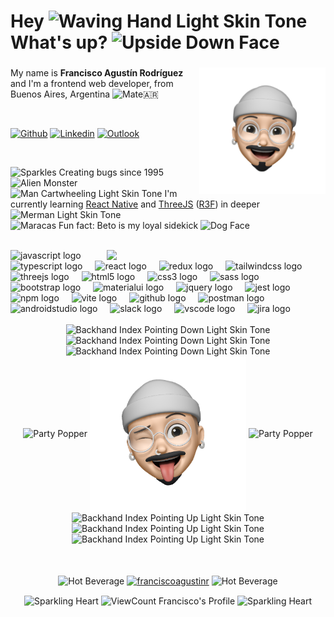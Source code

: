 # Hey <img src="https://raw.githubusercontent.com/Tarikul-Islam-Anik/Animated-Fluent-Emojis/master/Emojis/Hand%20gestures/Waving%20Hand%20Light%20Skin%20Tone.png" alt="Waving Hand Light Skin Tone" width="40" height="40" /> What's up? <img src="https://raw.githubusercontent.com/Tarikul-Islam-Anik/Telegram-Animated-Emojis/main/Smileys/Upside%20Down%20Face.webp" alt="Upside Down Face" width="40" height="40" />

###
<img width="40%" align="right" src="https://github.com/franciscoagustinr/francisco-portfolio/blob/master/src/assets/francisco-photo.png"  alt="Francisco"  />
<p align="left">My name is <b>Francisco Agustín Rodríguez</b> and I'm a frontend web developer, from Buenos Aires, Argentina <img src="https://raw.githubusercontent.com/Tarikul-Islam-Anik/Animated-Fluent-Emojis/master/Emojis/Food/Mate.png" alt="Mate" width="20" height="20" />🇦🇷</p>
<br/>

[![Github](https://img.shields.io/badge/-Github-000?style=flat&logo=Github&logoColor=white)](https://github.com/franciscoagustinr)
[![Linkedin](https://img.shields.io/badge/-LinkedIn-blue?style=flat&logo=Linkedin&logoColor=white)](https://www.linkedin.com/in/franciscoagustinr/)
[![Outlook](https://img.shields.io/badge/-Outlook-0078D4?style=flat&logo=Microsoft-Outlook&logoColor=white)](mailto:rodriguezfranciscoa@hotmail.com)

<br/>
<p align="left">
  <img src="https://raw.githubusercontent.com/Tarikul-Islam-Anik/Animated-Fluent-Emojis/master/Emojis/Activities/Sparkles.png" alt="Sparkles" width="40" height="40" />
  Creating bugs since 1995  <img src="https://raw.githubusercontent.com/Tarikul-Islam-Anik/Animated-Fluent-Emojis/master/Emojis/Smilies/Alien%20Monster.png" alt="Alien Monster" width="30" height="30" /> 
 <br>
  <img src="https://raw.githubusercontent.com/Tarikul-Islam-Anik/Animated-Fluent-Emojis/master/Emojis/People%20with%20activities/Man%20Cartwheeling%20Light%20Skin%20Tone.png" alt="Man Cartwheeling Light Skin Tone" width="40" height="40" /> I'm currently learning <a href='https://reactnative.dev/'>React Native</a> and <a href='https://threejs.org/'>ThreeJS</a> (<a href='https://r3f.docs.pmnd.rs/getting-started/introduction'>R3F</a>) in deeper <img src="https://raw.githubusercontent.com/Tarikul-Islam-Anik/Animated-Fluent-Emojis/master/Emojis/People%20with%20professions/Merman%20Light%20Skin%20Tone.png" alt="Merman Light Skin Tone" width="40" height="40" /><br>
<img src="https://raw.githubusercontent.com/Tarikul-Islam-Anik/Animated-Fluent-Emojis/master/Emojis/Objects/Maracas.png" alt="Maracas" width="40" height="40" /> Fun fact: Beto is my loyal sidekick <img src="https://raw.githubusercontent.com/Tarikul-Islam-Anik/Animated-Fluent-Emojis/master/Emojis/Animals/Dog%20Face.png" alt="Dog Face" width="30" height="30" /> </p>
<br/>

<a href="https://github.com/franciscoagustinr">
  <img align="right" src="https://github-readme-stats.vercel.app/api/top-langs/?username=franciscoagustinr" width="350"/>
</a>

<div align="left">
<div align="left">
  <img src="https://skillicons.dev/icons?i=js" height="40" alt="javascript logo"  />
  <img width="12" />
  <img src="https://skillicons.dev/icons?i=ts" height="40" alt="typescript logo"  />
  <img width="12" />
  <img src="https://skillicons.dev/icons?i=react" height="40" alt="react logo"  />
  <img width="12" />
  <img src="https://skillicons.dev/icons?i=redux" height="40" alt="redux logo"  />
  <img width="12" />
  <img src="https://cdn.simpleicons.org/tailwindcss/06B6D4" height="40" alt="tailwindcss logo"  />
  <img width="12" />
  <img src="https://skillicons.dev/icons?i=threejs" height="40" alt="threejs logo"  />
  <img width="12" />
  <img src="https://cdn.jsdelivr.net/gh/devicons/devicon/icons/html5/html5-original.svg" height="40" alt="html5 logo"  />
  <img width="12" />
  <img src="https://cdn.jsdelivr.net/gh/devicons/devicon/icons/css3/css3-original.svg" height="40" alt="css3 logo"  />
  <img width="12" />
  <img src="https://skillicons.dev/icons?i=sass" height="40" alt="sass logo"  />
  <img width="12" />
  <img src="https://cdn.simpleicons.org/bootstrap/7952B3" height="40" alt="bootstrap logo"  />
  <img width="12" />
  <img src="https://cdn.simpleicons.org/mui/007FFF" height="40" alt="materialui logo"  />
  <img width="12" />
  <img src="https://cdn.jsdelivr.net/gh/devicons/devicon/icons/jquery/jquery-original.svg" height="40" alt="jquery logo"  />
  <img width="12" />
  <img src="https://cdn.simpleicons.org/jest/C21325" height="40" alt="jest logo"  />
  <img width="12" />
  <img src="https://cdn.jsdelivr.net/gh/devicons/devicon/icons/npm/npm-original-wordmark.svg" height="40" alt="npm logo"  />
  <img width="12" />
  <img src="https://skillicons.dev/icons?i=vite" height="40" alt="vite logo"  />
  <img width="12" />
  <img src="https://skillicons.dev/icons?i=github" height="40" alt="github logo"  />
  <img width="12" />
  <img src="https://skillicons.dev/icons?i=postman" height="40" alt="postman logo"  />
  <img width="12" />
  <img src="https://skillicons.dev/icons?i=androidstudio" height="40" alt="androidstudio logo"  />
  <img width="12" />
  <img src="https://cdn.jsdelivr.net/gh/devicons/devicon/icons/slack/slack-original.svg" height="40" alt="slack logo"  />
  <img width="12" />
  <img src="https://skillicons.dev/icons?i=vscode" height="40" alt="vscode logo"  />
  <img width="12" />
  <img src="https://cdn.simpleicons.org/jira/0052CC" height="40" alt="jira logo"  />
</div>
</div>

<br/>

<div align='center'>
  <img src="https://raw.githubusercontent.com/Tarikul-Islam-Anik/Animated-Fluent-Emojis/master/Emojis/Hand%20gestures/Backhand%20Index%20Pointing%20Down%20Light%20Skin%20Tone.png" alt="Backhand Index Pointing Down Light Skin Tone" width="50" height="50" /><img src="https://raw.githubusercontent.com/Tarikul-Islam-Anik/Animated-Fluent-Emojis/master/Emojis/Hand%20gestures/Backhand%20Index%20Pointing%20Down%20Light%20Skin%20Tone.png" alt="Backhand Index Pointing Down Light Skin Tone" width="50" height="50" /><img src="https://raw.githubusercontent.com/Tarikul-Islam-Anik/Animated-Fluent-Emojis/master/Emojis/Hand%20gestures/Backhand%20Index%20Pointing%20Down%20Light%20Skin%20Tone.png" alt="Backhand Index Pointing Down Light Skin Tone" width="50" height="50" />
</div>
<div align='center'>
 <img src="https://raw.githubusercontent.com/Tarikul-Islam-Anik/Animated-Fluent-Emojis/master/Emojis/Activities/Party%20Popper.png" alt="Party Popper" width="120" height="120" />  
  <a href='https://franciscoagustinr.github.io/'><img align="center" alt='Francisco' src="https://github.com/franciscoagustinr/francisco-portfolio/blob/master/src/assets/francisco-fun-photo.png" width="250" height="250" /></a>
  <img src="https://raw.githubusercontent.com/Tarikul-Islam-Anik/Animated-Fluent-Emojis/master/Emojis/Activities/Party%20Popper.png" alt="Party Popper" width="120" height="120" />
</div>
<div align='center'>
<img src="https://raw.githubusercontent.com/Tarikul-Islam-Anik/Animated-Fluent-Emojis/master/Emojis/Hand%20gestures/Backhand%20Index%20Pointing%20Up%20Light%20Skin%20Tone.png" alt="Backhand Index Pointing Up Light Skin Tone" width="50" height="50" /><img src="https://raw.githubusercontent.com/Tarikul-Islam-Anik/Animated-Fluent-Emojis/master/Emojis/Hand%20gestures/Backhand%20Index%20Pointing%20Up%20Light%20Skin%20Tone.png" alt="Backhand Index Pointing Up Light Skin Tone" width="50" height="50" /><img src="https://raw.githubusercontent.com/Tarikul-Islam-Anik/Animated-Fluent-Emojis/master/Emojis/Hand%20gestures/Backhand%20Index%20Pointing%20Up%20Light%20Skin%20Tone.png" alt="Backhand Index Pointing Up Light Skin Tone" width="50" height="50" />
</div>

<br/>
<br/>

<p align='center'>
 <img align='center' src="https://raw.githubusercontent.com/Tarikul-Islam-Anik/Animated-Fluent-Emojis/master/Emojis/Food/Hot%20Beverage.png" alt="Hot Beverage" width="50" height="50" />  
  <a href="https://www.buymeacoffee.com/franciscoagustinr"> <img align="center" src="https://cdn.buymeacoffee.com/buttons/v2/default-yellow.png" height="50" width="250" alt="franciscoagustinr" /></a>  <img align='center' src="https://raw.githubusercontent.com/Tarikul-Islam-Anik/Animated-Fluent-Emojis/master/Emojis/Food/Hot%20Beverage.png" alt="Hot Beverage" width="50" height="50" />  
  <br/>
</p>
<div align='center'>
  <img align='center' src="https://raw.githubusercontent.com/Tarikul-Islam-Anik/Animated-Fluent-Emojis/master/Emojis/Smilies/Sparkling%20Heart.png" alt="Sparkling Heart" width="35" height="35" />
    <img align='center' alt="ViewCount Francisco's Profile" src="https://views.whatilearened.today/views/github/franciscoagustinr/franciscoagustinr.svg" width='100' />
  <img align='center' src="https://raw.githubusercontent.com/Tarikul-Islam-Anik/Animated-Fluent-Emojis/master/Emojis/Smilies/Sparkling%20Heart.png" alt="Sparkling Heart" width="35" height="35" />
  <br/>
</div>
